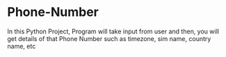 # Phone-Number
In this Python Project, Program will take input from user and then, you will get details of that Phone Number such as timezone, sim name, country name, etc
